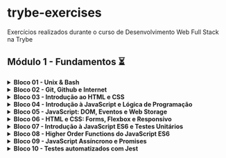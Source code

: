 # trybe-exercises
Exercícios realizados durante o curso de Desenvolvimento Web Full Stack na Trybe

## Módulo 1 - Fundamentos :hourglass_flowing_sand:

<details><summary><b>Bloco 01 - Unix & Bash</b></summary>
<p>
  
  - [x] 1-3: Unix & Bash - Parte 1
  - [x] 1-4: Unix & Bash - Parte 2

  </p>
</details>
  
<details><summary><b>Bloco 02 - Git, Github e Internet</b></summary>
<p>

- [x] 2-1: Git & Github - O que é e para que serve
- [x] 2-2: Git & Github - Entendendo os comandos
- [ ] 2-3: Internet - Entendendo como ela funciona

  </p>
</details>
  
<details><summary><b>Bloco 03 - Introdução ao HTML e CSS</b></summary>
<p>
  
- [ ] 3-1: Introdução - HTML & CSS + Estruturas de página
- [ ] 3-2: Primeiros passos em CSS
- [ ] 3-3: HTML & CSS - Seletores e posicionamento
- [ ] 3-4: HTML semântico

</p>
</details>
  
<details><summary><b>Bloco 04 - Introdução à JavaScript e Lógica de Programação</b></summary>
<p>
  
- [ ] 4-1: Introdução - JavaScript + Primeiros passos
- [ ] 4-2: Array e loop for
- [ ] 4-3: Lógica de programação e algoritmos
- [ ] 4-4: Objetos e funções

  </p>
  </details>
  
<details><summary><b>Bloco 05 - JavaScript: DOM, Eventos e Web Storage</b></summary>
<p>
  
- [ ] 5-1: JavaScript - DOM e seletores
- [ ] 5-2: JavaScript - Trabalhando com elementos
- [ ] 5-3: JavaScript - Eventos
- [ ] 5-4: Fundamentos - JavaScript

</p>
</details>
    
<details><summary><b>Bloco 06 - HTML e CSS: Forms, Flexbox e Responsivo</b></summary>
<p>
  
- [ ] 6-1: HTML & CSS - Forms
- [ ] 6-2: Bibliotecas JavaScript e Frameworks CSS
- [ ] 6-3: Introdução - CSS Flexbox + CSS Flexbox - Parte 1
- [ ] 6-4: CSS Flexbox - Parte 2
- [ ] 6-5: CSS Responsivo - Mobile First

<p>
</details>
  
<details><summary><b>Bloco 07 - Introdução à JavaScript ES6 e Testes Unitários</b></summary>
  <p>

- [ ] 7-1: JavaScript ES6 - let, const, arrow functions e template literals
- [ ] 7-2: JavaScript ES6 - Objects
- [ ] 7-3: Testes unitários em JavaScript

    </p>
  </details>
    
<details><summary><b>Bloco 08 - Higher Order Functions do JavaScript ES6</b></summary>
  <p>

- [ ] 8-1: JavaScript ES6 - Introdução às High Order Functions
- [ ] 8-2: JavaScript ES6 - High Order Functions - forEach, find, some, every, sort
- [ ] 8-3: JavaScript ES6 - High Order Functions - map e filter
- [ ] 8-4: JavaScript ES6 - High Order Functions - reduce
- [ ] 8-5: JavaScript ES6 - spread operator, parâmetro rest, destructuring e mais

  </p>
  </details>
    
<details><summary><b>Bloco 09 - JavaScript Assíncrono e Promises</b></summary>
  <p>

- [ ] 9-1: JavaScript Assíncrono e Callbacks
- [ ] 9-2: JavaScript Promises

  </p>
  </details>
    
<details><summary><b>Bloco 10 - Testes automatizados com Jest</b></summary>
  <p>

- [ ] 10-1: Primeiros passos no Jest
- [ ] 10-2: Jest - Testes Assíncronos
- [ ] 10-3: Jest - Simulando comportamentos

    </p>
  </details>
